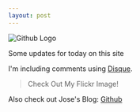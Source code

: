```yaml
---
layout: post
---
```


![Github Logo](https://farm8.staticflickr.com/7541/16333491921_f281b82d38_m.jpg)

Some updates for today on this site

I'm including comments using [Disque](http://www.disqus.com).

 > Check Out My Flickr Image!
 
Also check out Jose's Blog: [Github](joseAi.github.io)
